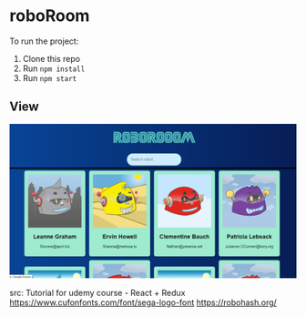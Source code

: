 # roboRoom

To run the project:

1. Clone this repo
2. Run `npm install`
3. Run `npm start`

## View

![GitHub Logo](/i/1.PNG)


src:
Tutorial for udemy course - React + Redux
https://www.cufonfonts.com/font/sega-logo-font
https://robohash.org/
